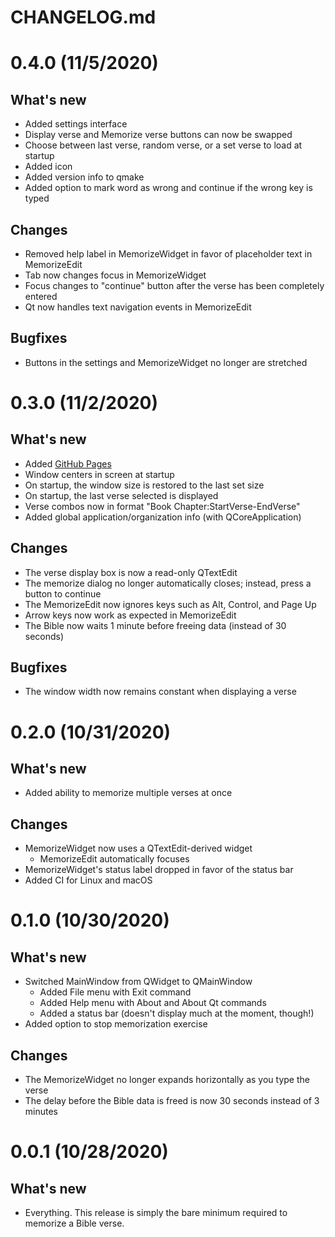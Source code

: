 # CHANGELOG.md

# 0.4.0 (11/5/2020)
## What's new
- Added settings interface
- Display verse and Memorize verse buttons can now be swapped
- Choose between last verse, random verse, or a set verse to load at startup
- Added icon
- Added version info to qmake
- Added option to mark word as wrong and continue if the wrong key is typed

## Changes
- Removed help label in MemorizeWidget in favor of placeholder text in MemorizeEdit
- Tab now changes focus in MemorizeWidget
- Focus changes to "continue" button after the verse has been completely entered
- Qt now handles text navigation events in MemorizeEdit

## Bugfixes
- Buttons in the settings and MemorizeWidget no longer are stretched

# 0.3.0 (11/2/2020)
## What's new
- Added [GitHub Pages](https://lorendb.github.io)
- Window centers in screen at startup
- On startup, the window size is restored to the last set size
- On startup, the last verse selected is displayed
- Verse combos now in format "Book Chapter:StartVerse-EndVerse"
- Added global application/organization info (with QCoreApplication)

## Changes
- The verse display box is now a read-only QTextEdit
- The memorize dialog no longer automatically closes; instead, press a button to continue
- The MemorizeEdit now ignores keys such as Alt, Control, and Page Up
- Arrow keys now work as expected in MemorizeEdit
- The Bible now waits 1 minute before freeing data (instead of 30 seconds)

## Bugfixes
- The window width now remains constant when displaying a verse

# 0.2.0 (10/31/2020)
## What's new
- Added ability to memorize multiple verses at once

## Changes
- MemorizeWidget now uses a QTextEdit-derived widget
  - MemorizeEdit automatically focuses
- MemorizeWidget's status label dropped in favor of the status bar
- Added CI for Linux and macOS

# 0.1.0 (10/30/2020)
## What's new
- Switched MainWindow from QWidget to QMainWindow
  - Added File menu with Exit command
  - Added Help menu with About and About Qt commands
  - Added a status bar (doesn't display much at the moment, though!)
- Added option to stop memorization exercise

## Changes
- The MemorizeWidget no longer expands horizontally as you type the verse
- The delay before the Bible data is freed is now 30 seconds instead of 3 minutes

# 0.0.1 (10/28/2020)
## What's new
- Everything. This release is simply the bare minimum required to memorize a Bible verse.